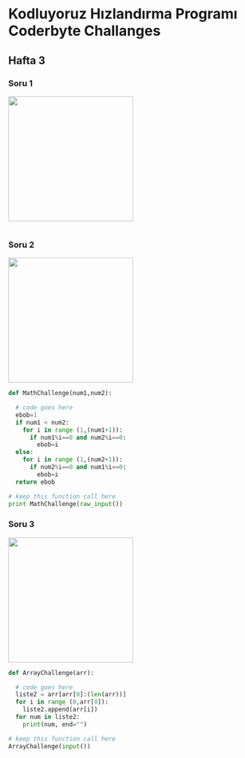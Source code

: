 # Kodluyoruz Hızlandırma Programı Coderbyte Challanges

## Hafta 3
### Soru 1
<p align="left">
  <img width="250" height="250" src="https://imgyukle.com/f/2022/11/29/JHVV26.png">
</p>

```python

```
### Soru 2
<p align="left">
  <img width="250" height="250" src="https://imgyukle.com/f/2022/11/29/JHVV26.png">
</p>

```python
def MathChallenge(num1,num2):

  # code goes here
  ebob=1
  if num1 < num2:
    for i in range (1,(num1+1)):
      if num1%i==0 and num2%i==0:
        ebob=i
  else:
    for i in range (1,(num2+1)):
      if num2%i==0 and num1%i==0:
        ebob=i
  return ebob

# keep this function call here 
print MathChallenge(raw_input())
```
### Soru 3
<p align="left">
  <img width="250" height="250" src="https://imgyukle.com/f/2022/11/29/JHEcff.png">
</p>

```python
def ArrayChallenge(arr):

  # code goes here
  liste2 = arr[arr[0]:(len(arr))]
  for i in range (0,arr[0]):
    liste2.append(arr[i])
  for num in liste2:
    print(num, end="")

# keep this function call here 
ArrayChallenge(input())
```

